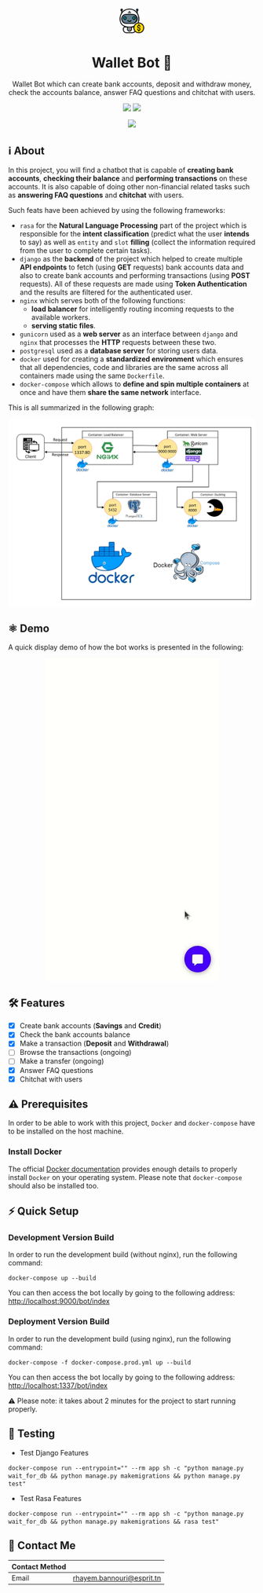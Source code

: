<p align="center"><img src="./assets/bot.png" width="10%"></p>
<h1 align="center">Wallet Bot 💬</h1>
<p align="center">Wallet Bot which can create bank accounts,
 deposit and withdraw money, check the accounts balance, answer FAQ questions and chitchat with users.</p>
<p align="center">
  <img src="https://img.shields.io/pypi/pyversions/rasa">
  <img src="https://img.shields.io/badge/rasa-3.2.2-yellowgreen">
</p>

<p align="center">
    <img src="https://img.shields.io/github/repo-size/achrafaourik/financial_bot">
</p>

## ℹ️ About
In this project, you will find a chatbot that is capable of **creating bank accounts**, **checking their balance** and **performing transactions** on these accounts. It is also capable of doing other non-financial related tasks such as **answering FAQ questions** and **chitchat** with users.

Such feats have been achieved by using the  following frameworks:
- `rasa` for the **Natural Language Processing** part of the project which is responsible for the **intent classification** (predict what the user **intends** to say) as well as `entity` and `slot` **filling** (collect the information required from the user to complete certain tasks).
- `django` as the **backend** of the project which helped to create multiple **API endpoints** to fetch (using **GET** requests) bank accounts data and also to create bank accounts and performing transactions (using **POST** requests). All of these requests are made using **Token Authentication** and the results are filtered for the authenticated user.
- `nginx` which serves both of the following functions:
    - **load balancer** for intelligently routing incoming requests to the available workers.
    - **serving static files**.
- `gunicorn` used as a **web server** as an interface between `django` and `nginx` that processes the **HTTP** requests between these two.
- `postgresql` used as a **database server** for storing users data.
- `docker` used for creating a **standardized environment** which ensures that all dependencies, code and libraries are the same across all containers made using the same `Dockerfile`.
- `docker-compose` which allows to **define and spin multiple containers**  at once and have them **share the same network** interface.

This is all summarized in the following graph:
<p align="center"><img src="./assets/graph_docker.jpg"></p>


## ⚛️ Demo
A quick display demo of how the bot works is presented in the following:

<div align="center">
<img align="center" src="./assets/financial_bot.gif" alt="demonstration">
</div>

 ## 🛠 Features
- [x] Create bank accounts (**Savings** and **Credit**)
- [x] Check the bank accounts balance
- [x] Make a transaction (**Deposit** and **Withdrawal**)
- [ ] Browse the transactions (ongoing)
- [ ] Make a transfer (ongoing)
- [x] Answer FAQ questions
- [x] Chitchat with users

## ⚠️ Prerequisites

In order to be able to work with this project, `Docker` and `docker-compose` have to be installed on the host machine.

### Install Docker

The official [Docker documentation](https://docs.docker.com/engine/install/) provides enough details to properly install `Docker` on your operating system. Please note that `docker-compose` should also be installed too.


## ⚡ Quick Setup

### Development Version Build
In order to run the development build (without nginx), run the following command:
```
docker-compose up --build
```

You can then access the bot locally by going to the following address: <a href="http://localhost:9000/bot/index">http://localhost:9000/bot/index</a>

### Deployment Version Build
In order to run the development build (using nginx), run the following command:

```
docker-compose -f docker-compose.prod.yml up --build
```

You can then access the bot locally by going to the following address: <a href="http://localhost:1337/bot/index">http://localhost:1337/bot/index</a>

⚠️ Please note: it takes about 2 minutes for the project to start running properly.

## 🧪 Testing

- Test Django Features

```
docker-compose run --entrypoint="" --rm app sh -c "python manage.py wait_for_db && python manage.py makemigrations && python manage.py test"
```

- Test Rasa Features

```
docker-compose run --entrypoint="" --rm app sh -c "python manage.py wait_for_db && python manage.py makemigrations && rasa test"
```

## 👋 Contact Me

| Contact Method     |                                           |
|--------------------|-------------------------------------------|
| Email              | rhayem.bannouri@esprit.tn